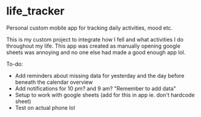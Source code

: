 # life_tracker
Personal custom mobile app for tracking daily activities, mood etc.

This is my custom project to integrate how I fell and what activities I do throughout my life. This app was created as manually opening google sheets was annoying and no one else had made a good enough app lol. 

To-do: 
- Add reminders about missing data for yesterday and the day before beneath the calendar overview
- Add notifications for 10 pm? and 9 am? "Remember to add data"
- Setup to work with google sheets (add for this in app ie. don't hardcode sheet)
- Test on actual phone lol

